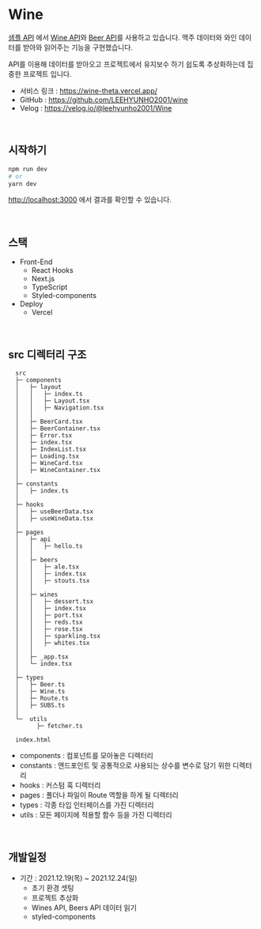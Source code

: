 # Wine

[샘플 API](https://sampleapis.com/) 에서 [Wine API](https://sampleapis.com/api-list/wines)와 [Beer API](https://sampleapis.com/api-list/beers)를 사용하고 있습니다. 맥주 데이터와 와인 데이터를 받아와 읽어주는 기능을 구현했습니다.

API를 이용해 데이터를 받아오고 프로젝트에서 유지보수 하기 쉽도록 추상화하는데 집중한 프로젝트 입니다.

- 서비스 링크 : https://wine-theta.vercel.app/
- GitHub : https://github.com/LEEHYUNHO2001/wine
- Velog : https://velog.io/@leehyunho2001/Wine

<br>

## 시작하기

```bash
npm run dev
# or
yarn dev
```

[http://localhost:3000](http://localhost:3000) 에서 결과를 확인할 수 있습니다.

<br>

## 스택

- Front-End
  - React Hooks
  - Next.js
  - TypeScript
  - Styled-components
- Deploy
  - Vercel

<br>

## src 디렉터리 구조

```
  src
  ├─ components
  │   ├─ layout
  │   │   ├─ index.ts
  │   │   ├─ Layout.tsx
  │   │   ├─ Navigation.tsx
  │   │
  │   ├─ BeerCard.tsx
  │   ├─ BeerContainer.tsx
  │   ├─ Error.tsx
  │   ├─ index.tsx
  │   ├─ IndexList.tsx
  │   ├─ Loading.tsx
  │   ├─ WineCard.tsx
  │   ├─ WineContainer.tsx
  │
  ├─ constants
  │   ├─ index.ts
  │
  ├─ hooks
  │   ├─ useBeerData.tsx
  │   ├─ useWineData.tsx
  │
  ├─ pages
  │   ├─ api
  │   │   ├─ hello.ts
  │   │
  │   ├─ beers
  │   │   ├─ ale.tsx
  │   │   ├─ index.tsx
  │   │   ├─ stouts.tsx
  │   │
  │   ├─ wines
  │   │   ├─ dessert.tsx
  │   │   ├─ index.tsx
  │   │   ├─ port.tsx
  │   │   ├─ reds.tsx
  │   │   ├─ rose.tsx
  │   │   ├─ sparkling.tsx
  │   │   ├─ whites.tsx
  │   │
  │   ├─ _app.tsx
  │   └─ index.tsx
  │
  ├─ types
  │   ├─ Beer.ts
  │   ├─ Wine.ts
  │   ├─ Route.ts
  │   ├─ SUBS.ts
  │
  └─  utils
        ├─ fetcher.ts

  index.html
```

- components : 컴포넌트를 모아놓은 디렉터리
- constants : 엔드포인트 및 공통적으로 사용되는 상수를 변수로 담기 위한 디렉터리
- hooks : 커스텀 훅 디렉터리
- pages : 폴더나 파일이 Route 역할을 하게 될 디렉터리
- types : 각종 타입 인터페이스를 가진 디렉터리
- utils : 모든 페이지에 적용할 함수 등을 가진 디렉터리

<br>

## 개발일정

- 기간 : 2021.12.19(목) ~ 2021.12.24(일)
  - 초기 환경 셋팅
  - 프로젝트 추상화
  - Wines API, Beers API 데이터 읽기
  - styled-components
